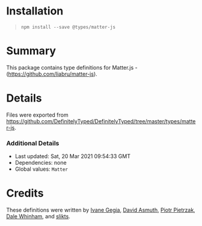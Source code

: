 # Installation
> `npm install --save @types/matter-js`

# Summary
This package contains type definitions for Matter.js - (https://github.com/liabru/matter-js).

# Details
Files were exported from https://github.com/DefinitelyTyped/DefinitelyTyped/tree/master/types/matter-js.

### Additional Details
 * Last updated: Sat, 20 Mar 2021 09:54:33 GMT
 * Dependencies: none
 * Global values: `Matter`

# Credits
These definitions were written by [Ivane Gegia](https://twitter.com/ivanegegia), [David Asmuth](https://github.com/piranha771), [Piotr Pietrzak](https://github.com/hasparus), [Dale Whinham](https://github.com/dwhinham), and [slikts](https://github.com/slikts).
